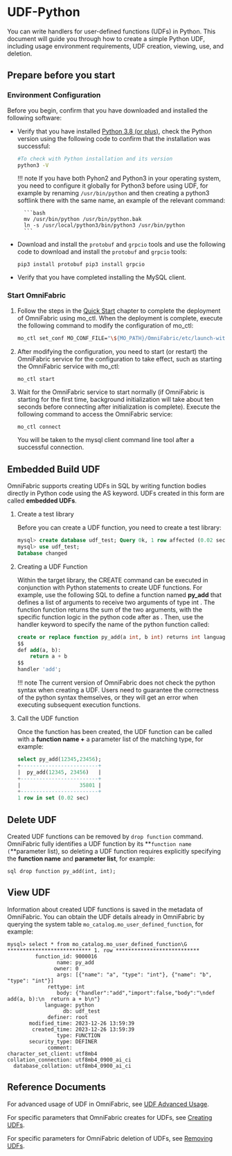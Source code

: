 # UDF-Python

You can write handlers for user-defined functions (UDFs) in Python. This document will guide you through how to create a simple Python UDF, including usage environment requirements, UDF creation, viewing, use, and deletion.

## Prepare before you start

### Environment Configuration

Before you begin, confirm that you have downloaded and installed the following software:

- Verify that you have installed [Python 3.8 (or plus)](https://www.python.org/downloads/), check the Python version using the following code to confirm that the installation was successful:

    ```bash
    #To check with Python installation and its version
    python3 -V
    ```

    !!! note
        If you have both Pyhon2 and Python3 in your operating system, you need to configure it globally for Python3 before using UDF, for example by renaming `/usr/bin/python` and then creating a python3 softlink there with the same name, an example of the relevant command:

        ```bash
        mv /usr/bin/python /usr/bin/python.bak
        ln -s /usr/local/python3/bin/python3 /usr/bin/python
        ```

- Download and install the `protobuf` and `grpcio` tools and use the following code to download and install the `protobuf` and `grpcio` tools:

    ```
    pip3 install protobuf pip3 install grpcio
    ```

- Verify that you have completed installing the MySQL client.

### Start OmniFabric

1. Follow the steps in the [Quick Start](../../Get-Started/install-standalone-matrixone.md) chapter to complete the deployment of OmniFabric using mo\_ctl. When the deployment is complete, execute the following command to modify the configuration of mo\_ctl:

    ```bash
    mo_ctl set_conf MO_CONF_FILE="\${MO_PATH}/OmniFabric/etc/launch-with-python-udf-server/launch.toml"
    ```

2. After modifying the configuration, you need to start (or restart) the OmniFabric service for the configuration to take effect, such as starting the OmniFabric service with mo\_ctl:

    ```bash
    mo_ctl start
    ```

3. Wait for the OmniFabric service to start normally (if OmniFabric is starting for the first time, background initialization will take about ten seconds before connecting after initialization is complete). Execute the following command to access the OmniFabric service:

    ```
    mo_ctl connect
    ```

    You will be taken to the mysql client command line tool after a successful connection.

## Embedded Build UDF

OmniFabric supports creating UDFs in SQL by writing function bodies directly in Python code using the AS keyword. UDFs created in this form are called **embedded UDFs**.

1. Create a test library

    Before you can create a UDF function, you need to create a test library:

    ```sql
    mysql> create database udf_test; Query 0k, 1 row affected (0.02 sec)
    mysql> use udf_test;
    Database changed
    ```

2. Creating a UDF Function

    Within the target library, the CREATE command can be executed in conjunction with Python statements to create UDF functions. For example, use the following SQL to define a function named **py\_add** that defines a list of arguments to receive two arguments of type int . The function function returns the sum of the two arguments, with the specific function logic in the python code after as . Then, use the handler keyword to specify the name of the python function called:

    ```sql
    create or replace function py_add(a int, b int) returns int language python as
    $$
    def add(a, b):
        return a + b
    $$
    handler 'add';
    ```

    !!! note
        The current version of OmniFabric does not check the python syntax when creating a UDF. Users need to guarantee the correctness of the python syntax themselves, or they will get an error when executing subsequent execution functions.

3. Call the UDF function

    Once the function has been created, the UDF function can be called with a **function name +** a parameter list of the matching type, for example:

    ```sql
    select py_add(12345,23456);
    +-------------------------+
    |  py_add(12345, 23456)   |
    +-------------------------+
    |                   35801 |
    +-------------------------+
    1 row in set (0.02 sec)
    ```

## Delete UDF

Created UDF functions can be removed by `drop function` command. OmniFabric fully identifies a UDF function by its **`function name (`**parameter list), so deleting a UDF function requires explicitly specifying the **function name** and **parameter list**, for example:

```
sql drop function py_add(int, int);
```

## View UDF

Information about created UDF functions is saved in the metadata of OmniFabric. You can obtain the UDF details already in OmniFabric by querying the system table `mo_catalog.mo_user_defined_function`, for example:

```mysql
mysql> select * from mo_catalog.mo_user_defined_function\G
*************************** 1. row ***************************
         function_id: 9000016
                name: py_add
               owner: 0
                args: [{"name": "a", "type": "int"}, {"name": "b", "type": "int"}]
             rettype: int
                body: {"handler":"add","import":false,"body":"\ndef add(a, b):\n  return a + b\n"}
            language: python
                  db: udf_test
             definer: root
       modified_time: 2023-12-26 13:59:39
        created_time: 2023-12-26 13:59:39
                type: FUNCTION
       security_type: DEFINER
             comment:
character_set_client: utf8mb4
collation_connection: utf8mb4_0900_ai_ci
  database_collation: utf8mb4_0900_ai_ci
```

## Reference Documents

For advanced usage of UDF in OmniFabric, see [UDF Advanced Usage](udf-python-advanced.md).

For specific parameters that OmniFabric creates for UDFs, see [Creating UDFs](../../Reference/SQL-Reference/Data-Definition-Language/create-function-python.md).

For specific parameters for OmniFabric deletion of UDFs, see [Removing UDFs](../../Reference/SQL-Reference/Data-Definition-Language/drop-function.md).
